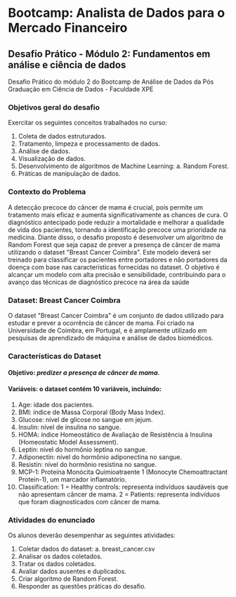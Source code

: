 # Bootcamp: Analista de Dados para o Mercado Financeiro
## Desafio Prático - Módulo 2: Fundamentos em análise e ciência de dados
Desafio Prático do módulo 2 do Bootcamp de Análise de Dados da Pós Graduação em Ciência de Dados - Faculdade XPE


### Objetivos geral do desafio

Exercitar os seguintes conceitos trabalhados no curso:
1. Coleta de dados estruturados.
2. Tratamento, limpeza e processamento de dados.
3. Análise de dados.
4. Visualização de dados.
5. Desenvolvimento de algoritmos de Machine Learning:
    a. Random Forest.
6. Práticas de manipulação de dados.
   
### Contexto do Problema

A detecção precoce do câncer de mama é crucial, pois permite um tratamento  mais eficaz e aumenta significativamente as chances de cura. O diagnóstico antecipado pode reduzir a mortalidade e melhorar a qualidade de vida dos  pacientes, tornando a identificação precoce uma prioridade na medicina. Diante disso, o desafio proposto é desenvolver um algoritmo de Random Forest que seja capaz de prever a presença de câncer de mama utilizando o dataset "Breast Cancer Coimbra". Este modelo deverá ser treinado para classificar os pacientes entre portadores e não portadores da doença com base nas características fornecidas no dataset. O objetivo é alcançar um modelo com alta precisão e sensibilidade, contribuindo para o avanço das técnicas de diagnóstico precoce na área da saúde

### Dataset: Breast Cancer Coimbra
O dataset "Breast Cancer Coimbra" é um conjunto de dados utilizado para estudar e prever a ocorrência de câncer de mama. Foi criado na Universidade de Coimbra, em Portugal, e é amplamente utilizado em pesquisas de aprendizado de máquina e análise de dados biomédicos.

### Características do Dataset
#### Objetivo: *predizer a presença de câncer de mama.*

#### Variáveis: o dataset contém 10 variáveis, incluindo:

1. Age: idade dos pacientes.
2. BMI: índice de Massa Corporal (Body Mass Index).
3. Glucose: nível de glicose no sangue em jejum.
4. Insulin: nível de insulina no sangue.
5. HOMA: índice Homeostático de Avaliação de Resistência à Insulina 
(Homeostatic Model Assessment).
6. Leptin: nível do hormônio leptina no sangue.
7. Adiponectin: nível do hormônio adiponectina no sangue.
8. Resistin: nível do hormônio resistina no sangue.
9. MCP-1: Proteína Monócita Quimioatraente 1 (Monocyte Chemoattractant Protein-1), um marcador inflamatório.
10. Classification: 
    1 = Healthy controls: representa indivíduos saudáveis que não apresentam câncer de mama.
    2 = Patients: representa indivíduos que foram diagnosticados com câncer de mama.

### Atividades do enunciado 
Os alunos deverão desempenhar as seguintes atividades:
1. Coletar dados do dataset:
    a. breast_cancer.csv
2. Analisar os dados coletados.
3. Tratar os dados coletados.
4. Avaliar dados ausentes e duplicados.
5. Criar algoritmo de Random Forest.
6. Responder as questões práticas do desafio.
